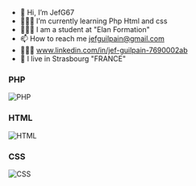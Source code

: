 - 👋 Hi, I’m JefG67
- 🧑🏻‍💻 I’m currently learning Php Html and css
- 👨🏻‍🎓 I am a student at "Elan Formation"
- 📫 How to reach me jefguilpain@gmail.com
- 👨🏻‍🏫 www.linkedin.com/in/jef-guilpain-7690002ab
- 🏡 I live in Strasbourg "FRANCE"


<!---
JefG67/JefG67 is a ✨ special ✨ repository because its `README.md` (this file) appears on your GitHub profile.
You can click the Preview link to take a look at your changes.
--->
### PHP
![PHP](https://img.shields.io/badge/PHP-7.4-blue?style=for-the-badge&logo=php)

### HTML
![HTML](https://img.shields.io/badge/HTML-5-orange?style=for-the-badge&logo=html5)

### CSS
![CSS](https://img.shields.io/badge/CSS-3-blueviolet?style=for-the-badge&logo=css3)
